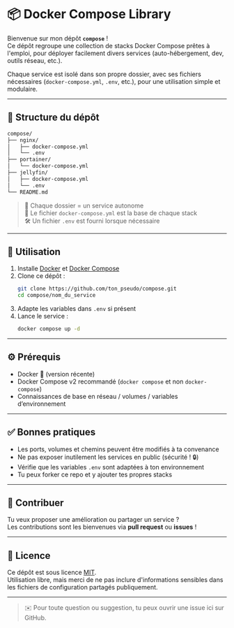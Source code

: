 # 📦 Docker Compose Library

Bienvenue sur mon dépôt **`compose`** !  
Ce dépôt regroupe une collection de stacks Docker Compose prêtes à l'emploi, pour déployer facilement divers services (auto-hébergement, dev, outils réseau, etc.).

Chaque service est isolé dans son propre dossier, avec ses fichiers nécessaires (`docker-compose.yml`, `.env`, etc.), pour une utilisation simple et modulaire.

---

## 📁 Structure du dépôt

```bash
compose/
├── nginx/
│   ├── docker-compose.yml
│   └── .env
├── portainer/
│   └── docker-compose.yml
├── jellyfin/
│   ├── docker-compose.yml
│   └── .env
└── README.md
```

> 📂 Chaque dossier = un service autonome  
> 📄 Le fichier `docker-compose.yml` est la base de chaque stack  
> 🛠️ Un fichier `.env` est fourni lorsque nécessaire

---

## 🚀 Utilisation

1. Installe [Docker](https://docs.docker.com/get-docker/) et [Docker Compose](https://docs.docker.com/compose/install/)
2. Clone ce dépôt :
   ```bash
   git clone https://github.com/ton_pseudo/compose.git
   cd compose/nom_du_service
   ```
3. Adapte les variables dans `.env` si présent
4. Lance le service :
   ```bash
   docker compose up -d
   ```

---

## ⚙️ Prérequis

- Docker 🐳 (version récente)
- Docker Compose v2 recommandé (`docker compose` et non `docker-compose`)
- Connaissances de base en réseau / volumes / variables d’environnement

---

## ✅ Bonnes pratiques

- Les ports, volumes et chemins peuvent être modifiés à ta convenance
- Ne pas exposer inutilement les services en public (sécurité ! 🔒)
- Vérifie que les variables `.env` sont adaptées à ton environnement
- Tu peux forker ce repo et y ajouter tes propres stacks

---

## 🙌 Contribuer

Tu veux proposer une amélioration ou partager un service ?  
Les contributions sont les bienvenues via **pull request** ou **issues** !

---

## 📄 Licence

Ce dépôt est sous licence [MIT](LICENSE).  
Utilisation libre, mais merci de ne pas inclure d'informations sensibles dans les fichiers de configuration partagés publiquement.

---

> ✉️ Pour toute question ou suggestion, tu peux ouvrir une issue ici sur GitHub.
